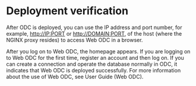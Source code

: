 Deployment verification
============================================

After ODC is deployed, you can use the IP address and port number, for example, <http://IP:PORT> or <http://DOMAIN:PORT>, of the host (where the NGINX proxy resides) to access Web ODC in a browser.

After you log on to Web ODC, the homepage appears. If you are logging on to Web ODC for the first time, register an account and then log on. If you can create a connection and operate the database normally in ODC, it indicates that Web ODC is deployed successfully. For more information about the use of Web ODC, see User Guide (Web ODC).
